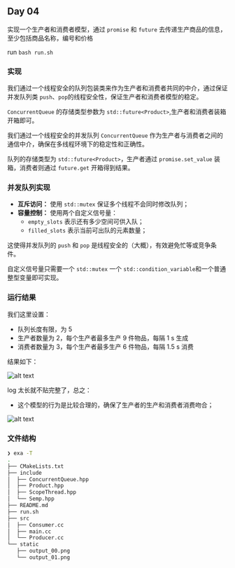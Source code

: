 ## Day 04

实现一个生产者和消费者模型，通过 `promise` 和 `future` 去传递生产商品的信息，至少包括商品名称，编号和价格

run `bash run.sh`

### 实现

我们通过一个线程安全的队列包装类来作为生产者和消费者共同的中介，通过保证并发队列类 `push`、`pop`的线程安全性，保证生产者和消费者模型的稳定。

`ConcurrentQueue` 的存储类型参数为 `std::future<Product>`,生产者和消费者装箱开箱即可。



我们通过一个线程安全的并发队列 `ConcurrentQueue` 作为生产者与消费者之间的通信中介，确保在多线程环境下的稳定性和正确性。

队列的存储类型为 `std::future<Product>`，生产者通过 `promise.set_value` 装箱，消费者则通过 `future.get` 开箱得到结果。

### 并发队列实现

- **互斥访问：** 使用 `std::mutex` 保证多个线程不会同时修改队列；
- **容量控制：** 使用两个自定义信号量：
  - `empty_slots` 表示还有多少空间可供入队；
  - `filled_slots` 表示当前可出队的元素数量；
  
这使得并发队列的 `push` 和 `pop` 是线程安全的（大概），有效避免忙等或竞争条件。

自定义信号量只需要一个 `std::mutex` 一个 `std::condition_variable`和一个普通整型变量即可实现。

### 运行结果

我们这里设置：

- 队列长度有限，为 5
- 生产者数量为 2，每个生产者最多生产 9 件物品，每隔 1 s 生成
- 消费者数量为 3，每个生产者最多生产 6 件物品，每隔 1.5 s 消费

结果如下：

![alt text](static/output_00.png)

log 太长就不贴完整了，总之：

- 这个模型的行为是比较合理的，确保了生产者的生产和消费者消费吻合；

![alt text](static/output_01.png)

### 文件结构

```bash
❯ exa -T
.
├── CMakeLists.txt
├── include
│  ├── ConcurrentQueue.hpp
│  ├── Product.hpp
│  ├── ScopeThread.hpp
│  └── Semp.hpp
├── README.md
├── run.sh
├── src
│  ├── Consumer.cc
│  ├── main.cc
│  └── Producer.cc
└── static
   ├── output_00.png
   └── output_01.png
```